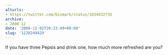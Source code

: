 ```yaml
---
alturls:
- https://twitter.com/bismark/status/1034832735
archive:
- 2008-12
date: '2008-12-02T20:23:49+00:00'
slug: '1228249429'
---
```


If you have three Pepsis and drink one, how much more refreshed are you?

